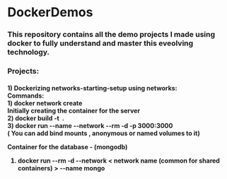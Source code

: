 # DockerDemos
<h3>This repository contains all the demo projects I made using docker to fully understand and master this eveolving technology.</h3>

<h3>
Projects:
</h3>
<h4>
1) Dockerizing networks-starting-setup using networks:<br>
  Commands:<br>
  1) docker network create <network name><br>
  Initially creating the container for the server<br>
  2) docker build -t <image name> . <br>
  3) docker run --name <container name> --network <network name> --rm -d -p 3000:3000 <container name> <br> ( You can add bind mounts , anonymous or named volumes to it)
  
  Container for the database - (mongodb)
  1) docker run --rm -d --network < network name (common for shared containers) > --name <container name> mongo <br>
  
  </h4>
